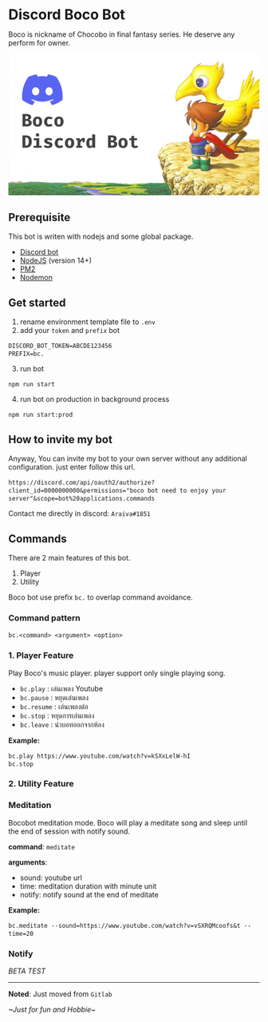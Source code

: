 <div>
    <h1 style="margin-bottom: 0px">Discord Boco Bot</h1>
    <p>Boco is nickname of Chocobo in final fantasy series. He deserve any perform for owner.</p>
    <img src="boco-bot-cover.png" alt="boco-bot-cover">
</div>

## Prerequisite

This bot is writen with nodejs and some global package.

- [Discord bot]
- [NodeJS] (version 14+)
- [PM2]
- [Nodemon]

## Get started
1. rename environment template file to `.env`
2. add your `token` and `prefix` bot

```
DISCORD_BOT_TOKEN=ABCDE123456
PREFIX=bc.
```

3. run bot

```
npm run start
```

4. run bot on production in background process
```
npm run start:prod
```

## How to invite my bot

Anyway, You can invite my bot to your own server without any additional configuration. just enter follow this url.

```
https://discord.com/api/oauth2/authorize?client_id=0000000000&permissions="boco bot need to enjoy your server"&scope=bot%20applications.commands
```

Contact me directly in discord: `Araiva#1851`

## Commands
There are 2 main features of this bot.

1. Player
2. Utility

Boco bot use prefix `bc.` to overlap command avoidance.
### Command pattern
```
bc.<command> <argument> <option>
```

### 1. Player Feature

Play Boco's music player. player support only single playing song.

- `bc.play` <youtube url>: เล่นเพลง Youtube
- `bc.pause` : หยุดเล่นเพลง
- `bc.resume` : เล่นเพลงต่อ
- `bc.stop` : หยุดการเล่นเพลง
- `bc.leave` : นำบอทออกจากห้อง

**Example:**
```
bc.play https://www.youtube.com/watch?v=kSXxLelW-hI
bc.stop
```

### 2. Utility Feature

### Meditation

Bocobot meditation mode. Boco will play a meditate song and sleep until the end of session with notify sound. 

**command**: `meditate`

**arguments**:
  - sound: youtube url
  - time: meditation duration with minute unit
  - notify: notify sound at the end of meditate

**Example:**
```
bc.meditate --sound=https://www.youtube.com/watch?v=vSXRQMcoofs&t --time=20
```

### Notify

_BETA TEST_

---

**Noted**: Just moved from `Gitlab`

_\~Just for fun and Hobbie\~_

<!-- Reference Link -->
[discord bot]: https://discord.com/developers/docs/getting-started
[NodeJS]: https://nodejs.org/en/download/package-manager/
[PM2]: https://pm2.keymetrics.io/
[Nodemon]: https://www.npmjs.com/package/nodemon